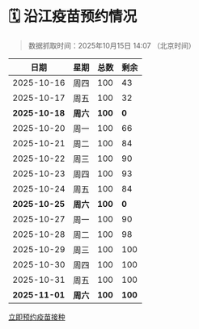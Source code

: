 # 🗓️ 沿江疫苗预约情况

> 数据抓取时间：2025年10月15日 14:07 （北京时间）

| 日期 | 星期 | 总数 | 剩余 |
|------|------|------|------|
| 2025-10-16 | 周四 | 100 | 43 |
| 2025-10-17 | 周五 | 100 | 32 |
| **2025-10-18** | **周六** | **100** | **0** |
| 2025-10-20 | 周一 | 100 | 66 |
| 2025-10-21 | 周二 | 100 | 84 |
| 2025-10-22 | 周三 | 100 | 90 |
| 2025-10-23 | 周四 | 100 | 93 |
| 2025-10-24 | 周五 | 100 | 84 |
| **2025-10-25** | **周六** | **100** | **0** |
| 2025-10-27 | 周一 | 100 | 90 |
| 2025-10-28 | 周二 | 100 | 98 |
| 2025-10-29 | 周三 | 100 | 100 |
| 2025-10-30 | 周四 | 100 | 100 |
| 2025-10-31 | 周五 | 100 | 100 |
| **2025-11-01** | **周六** | **100** | **100** |


<div class="button-container">
<a class="btn" href="http://yfzweb.ishequ.net/#/login" target="_blank">立即预约疫苗接种</a>
</div>
